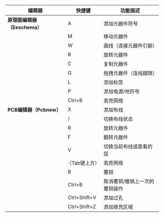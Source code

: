| 编辑器 | 快捷键 | 功能描述 |  
| --- | --- | --- |  
| **原理图编辑器（Eeschema）** | A | 添加元器件符号 |  
|  | M | 移动元器件 |  
|  | W | 画线（连接元器件引脚） |  
|  | R | 旋转元器件 |  
|  | C | 复制元器件 |  
|  | G | 拖拽元器件（连线跟随） |  
|  | L | 添加标签 |  
|  | P | 添加电源/地符号 |  
|  | Ctrl+B | 高亮网络 |  
| **PCB编辑器（Pcbnew）** | X | 添加布线 |  
|  | / | 切换布线状态 |  
|  | R | 旋转元器件 |  
|  | F | 翻转元器件 |  
|  | V | 切换当前布线或查看的层 |  
|  | ·（Tab键上方） | 高亮网络 |  
|  | B | 覆铜 |  
|  | Ctrl+B | 取消覆铜/撤销上一次的覆铜操作 |  
|  | Ctrl+Shift+V | 添加过孔 |  
|  | Ctrl+Shift+Z | 添加填充区域 |